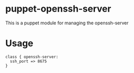 # puppet-openssh-server

This is a puppet module for managing the openssh-server

# Usage

    class { openssh-server: 
      ssh_port => 8675
    }
